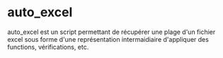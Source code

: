 # auto_excel

auto_excel est un script permettant de récupérer une plage d'un fichier excel sous forme d'une représentation intermaidiaire d'appliquer des functions, vérifications, etc.

